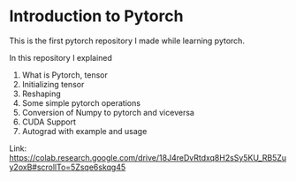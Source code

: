 # Introduction to Pytorch

This is the first pytorch repository I made while learning pytorch.

In this repository I explained 
1. What is Pytorch, tensor
2. Initializing tensor
3. Reshaping
4. Some simple pytorch operations
5. Conversion of Numpy to pytorch and viceversa 
6. CUDA Support
7. Autograd with example and usage

Link: https://colab.research.google.com/drive/18J4reDvRtdxq8H2sSy5KU_RB5Zuy2oxB#scrollTo=5Zsqe6skqg45
